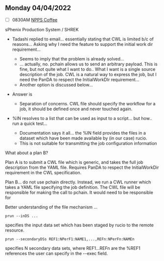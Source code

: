 ## Monday 04/04/2022

- [ ] 0830AM [NPPS Coffee](https://bnl.zoomgov.com/j/16157150845?pwd=NXNqTi9ZWEFBKzYwRXQ5U3NXU1dBZz09)

sPhenix Production System / SHREK

- Tadashi replied to email... essentially stating that CWL is limited b/c of reasons... Asking why I need the feature to support the initial work dir requirement...
	- Seems to imply that the problem is already solved...  
	- ... actually, no.  pchain allows us to send an arbitrary payload.  This is fine, but not quite what I want to do..  What I want is a single source description of the job.  CWL is a natural way to express the job, but I need the PanDA to respect the InitialWorkDIr requirement...
	- Another option is discussed below...

- Answer is
	- Separation of concerns.  CWL file should specify the workflow for a job, it should be defined once and never touched again.  

- %IN resolves to a list that can be used as input to a script... but how..  run a quick test...
	- Documentation says it all... the %IN field provides the files in a dataset which have been made available by (in our case) rucio.  
	- This is not suitable for transmitting the job configuration information

What about a plan B?

Plan A is to submit a CWL file which is generic, and takes the full job description from the YAML file.  Requires PanDA to respect the InitialWorkDir requirement in the CWL specification.

Plan B... do not use pchain directly.  Instead, we run a CWL runner which takes a YAML file specifying the job definition.  The CWL file will be responsible for making the call to pchain.  It would need to be responsible for 


Better understanding of the file mechanism ... 

```
prun --inDS ...
```

specifies the input data set which has been staged by rucio to the remote resource.

```
prun --secondaryDSs REF1:NPerF1:NAME1,...,REFn:NPerFn:NAMEn
```

specifies N secondary data sets, where REF1...REFn are the %REF1 references the user can specify in the --exec field.


